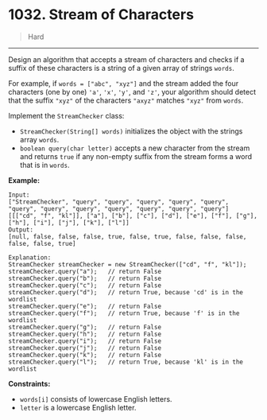 # 1032. Stream of Characters

> Hard

------

Design an algorithm that accepts a stream of characters and checks if a suffix of these characters is a string of a given array of strings `words`.

For example, if `words = ["abc", "xyz"]` and the stream added the four characters (one by one) `'a'`, `'x'`, `'y'`, and `'z'`, your algorithm should detect that the suffix `"xyz"` of the characters `"axyz"` matches `"xyz"` from `words`.

Implement the `StreamChecker` class:

- `StreamChecker(String[] words)` initializes the object with the strings array `words`.
- `boolean query(char letter)` accepts a new character from the stream and returns `true` if any non-empty suffix from the stream forms a word that is in `words`.

**Example:**

```
Input:
["StreamChecker", "query", "query", "query", "query", "query", "query", "query", "query", "query", "query", "query", "query"]
[[["cd", "f", "kl"]], ["a"], ["b"], ["c"], ["d"], ["e"], ["f"], ["g"], ["h"], ["i"], ["j"], ["k"], ["l"]]
Output:
[null, false, false, false, true, false, true, false, false, false, false, false, true]

Explanation:
StreamChecker streamChecker = new StreamChecker(["cd", "f", "kl"]);
streamChecker.query("a");   // return False
streamChecker.query("b");   // return False
streamChecker.query("c");   // return False
streamChecker.query("d");   // return True, because 'cd' is in the wordlist
streamChecker.query("e");   // return False
streamChecker.query("f");   // return True, because 'f' is in the wordlist
streamChecker.query("g");   // return False
streamChecker.query("h");   // return False
streamChecker.query("i");   // return False
streamChecker.query("j");   // return False
streamChecker.query("k");   // return False
streamChecker.query("l");   // return True, because 'kl' is in the wordlist
```

**Constraints:**

- `words[i]` consists of lowercase English letters.
- `letter` is a lowercase English letter.